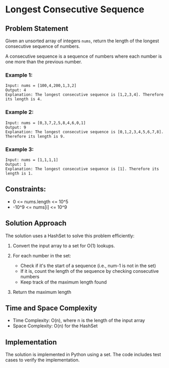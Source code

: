# Longest Consecutive Sequence

## Problem Statement
Given an unsorted array of integers `nums`, return the length of the longest consecutive sequence of numbers.

A consecutive sequence is a sequence of numbers where each number is one more than the previous number.

### Example 1:
```
Input: nums = [100,4,200,1,3,2]
Output: 4
Explanation: The longest consecutive sequence is [1,2,3,4]. Therefore its length is 4.
```

### Example 2:
```
Input: nums = [0,3,7,2,5,8,4,6,0,1]
Output: 9
Explanation: The longest consecutive sequence is [0,1,2,3,4,5,6,7,8]. Therefore its length is 9.
```

### Example 3:
```
Input: nums = [1,1,1,1]
Output: 1
Explanation: The longest consecutive sequence is [1]. Therefore its length is 1.
```

## Constraints:
- 0 <= nums.length <= 10^5
- -10^9 <= nums[i] <= 10^9

## Solution Approach
The solution uses a HashSet to solve this problem efficiently:

1. Convert the input array to a set for O(1) lookups.

2. For each number in the set:
   - Check if it's the start of a sequence (i.e., num-1 is not in the set)
   - If it is, count the length of the sequence by checking consecutive numbers
   - Keep track of the maximum length found

3. Return the maximum length

## Time and Space Complexity
- Time Complexity: O(n), where n is the length of the input array
- Space Complexity: O(n) for the HashSet

## Implementation
The solution is implemented in Python using a set. The code includes test cases to verify the implementation. 